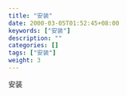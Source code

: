```yaml
---
title: "安装"
date: 2000-03-05T01:52:45+08:00
keywords: ["安装"]
description: ""
categories: []
tags: ["安装"]
weight: 3
---
```

安装